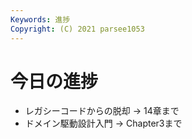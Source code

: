 ```yaml
---
Keywords: 進捗
Copyright: (C) 2021 parsee1053
---
```


# 今日の進捗
* レガシーコードからの脱却 → 14章まで
* ドメイン駆動設計入門 → Chapter3まで
